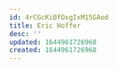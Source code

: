 ```yaml
---
id: 4rCGcKiBfOxgIxM15GAod
title: Eric Hoffer
desc: ''
updated: 1644961726968
created: 1644961726968
---
```


